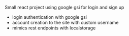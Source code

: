 Small react project using google gsi for login and sign up

- login authentication with google gsi
- account creation to the site with custom username
- mimics rest endpoints with localstorage